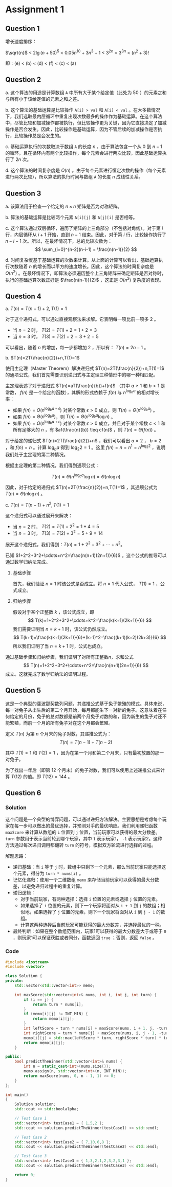 # Assignment 1

## Question 1

增长速度排序：

$\sqrt{n}$ < $2\lg(n + 50)^5$ < $0.05n^{10} + 3n^3 + 1$ < $3^{2n}$ < $3^{3n}$ < $(n^2 + 3)!$

即：(e) < (b) < (d) < (f) < (c) < (a)

## Question 2

a. 这个算法的用途是计算数组 `A` 中所有大于某个给定值（此处为 $50$ ）的元素之和与所有小于该给定值的元素之和之差。

b. 这个算法的基础运算是比较操作 `A[i] > val` 和 `A[i] < val` 。在大多数情况下，我们选取最内层循环中重复出现次数最多的操作作为基础运算。在这个算法中，尽管比较和加减操作都被执行，但比较操作更为关键，因为它直接决定了加减操作是否会发生。因此，比较操作是基础运算，因为不管后续的加减操作是否执行，比较操作总是会发生的。

c. 基础运算执行的次数取决于数组 `A` 的长度 $n$ 。由于算法包含一个从 $0$ 到 $n-1$ 的循环，且在循环内有两个比较操作，每个元素会进行两次比较，因此基础运算执行了 $2n$ 次。

d. 这个算法的时间复杂度是 $O(n)$ 。由于每个元素进行恒定次数的操作（每个元素进行两次比较），所以算法的执行时间与数组 `A` 的长度 $n$ 成线性关系。

## Question 3

a. 该算法用于检查一个给定的 $n \times n$ 矩阵是否为对称矩阵。

b. 算法的基础运算是比较两个元素 `A[i][j]` 和 `A[j][i]` 是否相等。

c. 这个算法通过双层循环，遍历了矩阵的上三角部分（不包括对角线）。对于第 $i$ 行，内层循环从 $i+1$ 开始，直到 $n−1$ 结束。因此，对于第 $i$ 行，比较操作执行了 $n−i−1$ 次。所以，在最坏情况下，总的比较次数为：
$$
\sum_{i=0}^{n-2}(n-i-1) = \frac{n(n-1)}{2}
$$

d. 时间复杂度基于基础运算的次数来计算。从上面的计算可以看出，基础运算执行次数随着 $n$ 的增长而以平方的速度增长。因此，这个算法的时间复杂度是 $O(n^2)$ 。在最坏情况下，即算法必须遍历整个上三角矩阵来确定矩阵是否对称时，执行的基础运算次数正好是 $\frac{n(n-1)}{2}$ ，这正是 $O(n^2)$ 复杂度的表现。

## Question 4

a. $T(n)=T(n-1)+2,T(1)=1$

对于这个递归式，可以通过直接观察法来求解。它表明每一项比前一项多 $2$ 。

* 当 $n=2$ 时， $T(2)=T(1)+2=1+2=3$
* 当 $n=3$ 时， $T(3)=T(2)+2=3+2=5$

可以看出，随着 $n$ 的增加，每一步都增加 $2$ ，所以有： $T(n)=2n-1$ 。

b. $T(n)=2T(\frac{n}{2})+n,T(1)=1$

使用主定理（Master Theorem）解决递归式 $T(n)=2T(\frac{n}{2})+n,T(1)=1$ 的通项公式，我们首先需要识别递归式与主定理三种情形中的哪一种相匹配。

主定理表述了对于递归式 $T(n)=aT(\frac{n}{b})+f(n)$ （其中 $a\geq1$ 和 $b>1$ 是常数， $f(n)$ 是一个给定的函数），其解的形式依赖于 $f(n)$ 与 $n^{\log_b a}$ 的相对增长率：

* 如果 $f(n) = O(n^{\log_b a - \epsilon})$ 对某个常数 $\epsilon > 0$ 成立，则 $T(n) = \Theta(n^{\log_b a})$ 。
* 如果 $f(n) = \Theta(n^{\log_b a})$，则 $T(n) = \Theta(n^{\log_b a} \log n)$ 。
* 如果 $f(n) = \Omega(n^{\log_b a + \epsilon})$ 对某个常数 $\epsilon > 0$ 成立，并且对于某个常数 $c < 1$ 和所有足够大的 $n$ ，有 $af(\frac{n}{b}) \leq cf(n)$ ，则 $T(n) = \Theta(f(n))$ 。

对于给定的递归式 $T(n)=2T(\frac{n}{2})+n$ ，我们可以看出 $a=2$ ， $b=2$ ，和 $f(n)=n$ 。计算 $\log_b a$ 得到 $\log_2 2=1$ 。这里 $f(n)=n=n^{1}=n^{\log_2 2}$ ，说明我们处于主定理的第二种情况。

根据主定理的第二种情况，我们得到通项公式：

$$
T(n) = \Theta\left(n^{\log_b a} \log n\right) = \Theta(n \log n)
$$

因此，对于给定的递归式 $T(n)=2T(\frac{n}{2})+n,T(1)=1$ ，其通项公式为 $T(n) = \Theta(n \log n)$ 。

c. $T(n)=T(n-1)+n^2,T(1)=1$

这个递归式可以通过展开来解决：

* 当 $n=2$ 时， $T(2)=T(1)+2^2=1+4=5$
* 当 $n=3$ 时， $T(3)=T(2)+3^2=5+9=14$

展开这个递归式，我们得到：$T(n)=1+2^2+3^2+\cdots+n^2$。

已知 $1+2^2+3^2+\cdots+n^2=\frac{n(n+1)(2n+1)}{6}$ 。这个公式的推导可以通过数学归纳法完成。

1. 基础步骤

   首先，我们验证 $n=1$ 时该公式是否成立。将 $n=1$ 代入公式， $T(1)=1$ ，公式成立。

2. 归纳步骤

   假设对于某个正整数 $k$ ，该公式成立，即
   $$
   T(k)=1+2^2+3^2+\cdots+k^2=\frac{k(k+1)(2k+1)}{6}
   $$
   我们需要证明当 $n=k+1$ 时，该公式仍然成立。
   $$
   T(k+1)=\frac{k(k+1)(2k+1)}{6}+(k+1)^2=\frac{(k+1)(k+2)(2k+3)}{6}
   $$
   所以我们证明了当 $n=k+1$ 时，公式也成立。

通过基础步骤和归纳步骤，我们证明了对所有正整数$n$，求和公式
$$
T(n)=1+2^2+3^2+\cdots+n^2=\frac{n(n+1)(2n+1)}{6}
$$
成立。这就完成了数学归纳法的证明过程。

## Question 5

这是一个典型的斐波那契数列问题，其递推公式基于兔子繁殖的模式。具体来说，每一对兔子从出生后的第二个月开始，每月都能生下一对新的兔子。这意味着在任何给定的月份，兔子的总对数都是前两个月兔子对数的和，因为新生的兔子对还不能繁殖，而前一个月的所有兔子对在这个月都会繁殖。

定义 $T(n)$ 为第 $n$ 个月末的兔子对数，其递推公式为：
$$
T(n)=T(n-1)+T(n-2)
$$

其中 $T(1)=1$ 和 $T(2)=1$ ，因为在第一个月和第二个月末，只有最初放置的那一对兔子。

为了找出一年后（即第 $12$ 个月末）的兔子对数，我们可以使用上述递推公式来计算 $T(12)$ 的值。即 $T(12)=144$ 。

## Question 6

### Solution

这个问题是一个典型的博弈问题，可以通过递归方法解决。主要思想是考虑每个玩家在每一步可以做出的最优选择，并预测对手的最优响应。我们利用递归函数 `maxScore` 来计算从数组的 `i` 位置到 `j` 位置，当前玩家可以获得的最大分数差。 `turn` 参数用于表示当前轮到哪个玩家，其中 `1` 表示玩家1， `-1` 表示玩家2。这种方法通过每次递归调用都翻转 `turn` 的符号，模拟双方轮流进行选择的过程。

解题思路：

* 递归基础：当 `i` 等于 `j` 时，数组中只剩下一个元素，那么当前玩家只能选择这个元素，得分为 `turn * nums[i]` 。
* 记忆化递归：使用一个二维数组 `memo` 来存储当前玩家可以获得的最大分数差，以避免递归过程中的重复计算。
* 递归逻辑：
  * 对于当前玩家，有两种选择：选择 `i` 位置的元素或选择 `j` 位置的元素。
  * 如果选择了 `i` 位置的元素，则下一个玩家将面对从 `i + 1` 到 `j` 的数组；相似地，如果选择了 `j` 位置的元素，则下一个玩家将面对从 `i` 到 `j - 1` 的数组。
  * 计算这两种选择后当前玩家可能获得的最大分数差，并选择最优的一种。
* 最终判断：如果在整个数组范围内，玩家1可以获得的最大分数差大于或等于 `0` ，则玩家1可以保证获胜或者同分，函数返回 `true` ；否则，返回 `false` 。

### Code

```cpp
#include <iostream>
#include <vector>

class Solution {
private:
    std::vector<std::vector<int>> memo;

    int maxScore(std::vector<int>& nums, int i, int j, int turn) {
        if (i == j) {
            return turn * nums[i];
        }
        if (memo[i][j] != INT_MIN) {
            return memo[i][j];
        }
        int leftScore = turn * nums[i] + maxScore(nums, i + 1, j, -turn);
        int rightScore = turn * nums[j] + maxScore(nums, i, j - 1, -turn);
        memo[i][j] = std::max(leftScore * turn, rightScore * turn) * turn;
        return memo[i][j];
    }

public:
    bool predictTheWinner(std::vector<int>& nums) {
        int n = static_cast<int>(nums.size());
        memo.assign(n, std::vector<int>(n, INT_MIN));
        return maxScore(nums, 0, n - 1, 1) >= 0;
    }
};

int main()
{
    Solution solution;
    std::cout << std::boolalpha;

    // Test Case 1
    std::vector<int> testCase1 = { 1,5,2 };
    std::cout << solution.predictTheWinner(testCase1) << std::endl;

    // Test Case 2
    std::vector<int> testCase2 = { 7,10,6,8 };
    std::cout << solution.predictTheWinner(testCase2) << std::endl;

    // Test Case 3
    std::vector<int> testCase3 = { 1,3,2,1,2,3,2,3,1 };
    std::cout << solution.predictTheWinner(testCase3) << std::endl;

    return 0;
}
```